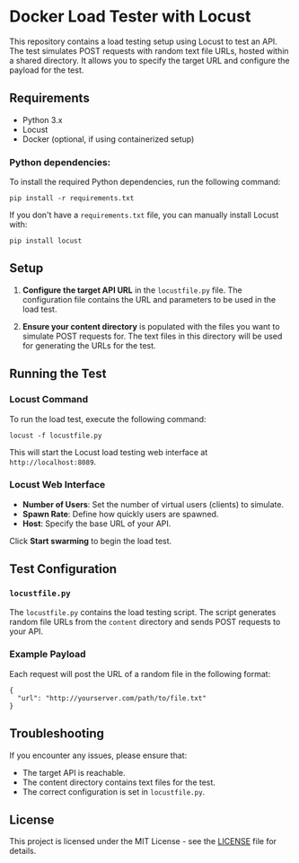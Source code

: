 # Docker Load Tester with Locust

This repository contains a load testing setup using Locust to test an API. The test simulates POST requests with random text file URLs, hosted within a shared directory. It allows you to specify the target URL and configure the payload for the test.

## Requirements

- Python 3.x
- Locust
- Docker (optional, if using containerized setup)

### Python dependencies:

To install the required Python dependencies, run the following command:

```
pip install -r requirements.txt
```

If you don't have a `requirements.txt` file, you can manually install Locust with:

```
pip install locust
```

## Setup

1. **Configure the target API URL** in the `locustfile.py` file. The configuration file contains the URL and parameters to be used in the load test.

2. **Ensure your content directory** is populated with the files you want to simulate POST requests for. The text files in this directory will be used for generating the URLs for the test.

## Running the Test

### Locust Command

To run the load test, execute the following command:

```
locust -f locustfile.py
```

This will start the Locust load testing web interface at `http://localhost:8089`.

### Locust Web Interface

- **Number of Users**: Set the number of virtual users (clients) to simulate.
- **Spawn Rate**: Define how quickly users are spawned.
- **Host**: Specify the base URL of your API.

Click **Start swarming** to begin the load test.

## Test Configuration

### `locustfile.py`

The `locustfile.py` contains the load testing script. The script generates random file URLs from the `content` directory and sends POST requests to your API.

### Example Payload

Each request will post the URL of a random file in the following format:

```
{
  "url": "http://yourserver.com/path/to/file.txt"
}
```

## Troubleshooting

If you encounter any issues, please ensure that:
- The target API is reachable.
- The content directory contains text files for the test.
- The correct configuration is set in `locustfile.py`.

## License

This project is licensed under the MIT License - see the [LICENSE](LICENSE) file for details.
